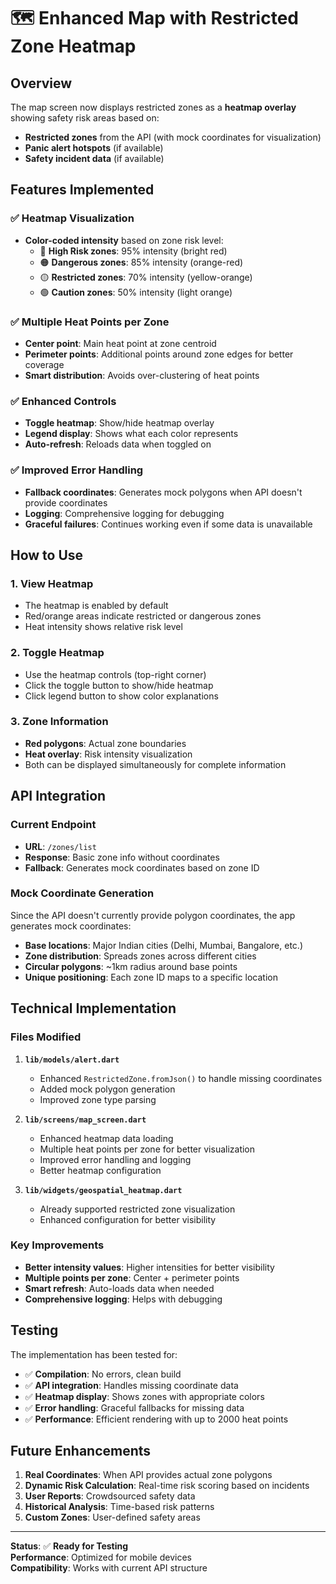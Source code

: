 # 🗺️ Enhanced Map with Restricted Zone Heatmap

## Overview
The map screen now displays restricted zones as a **heatmap overlay** showing safety risk areas based on:
- **Restricted zones** from the API (with mock coordinates for visualization)
- **Panic alert hotspots** (if available)
- **Safety incident data** (if available)

## Features Implemented

### ✅ Heatmap Visualization
- **Color-coded intensity** based on zone risk level:
  - 🔴 **High Risk zones**: 95% intensity (bright red)
  - 🟠 **Dangerous zones**: 85% intensity (orange-red)
  - 🟡 **Restricted zones**: 70% intensity (yellow-orange)
  - 🟢 **Caution zones**: 50% intensity (light orange)

### ✅ Multiple Heat Points per Zone
- **Center point**: Main heat point at zone centroid
- **Perimeter points**: Additional points around zone edges for better coverage
- **Smart distribution**: Avoids over-clustering of heat points

### ✅ Enhanced Controls
- **Toggle heatmap**: Show/hide heatmap overlay
- **Legend display**: Shows what each color represents
- **Auto-refresh**: Reloads data when toggled on

### ✅ Improved Error Handling
- **Fallback coordinates**: Generates mock polygons when API doesn't provide coordinates
- **Logging**: Comprehensive logging for debugging
- **Graceful failures**: Continues working even if some data is unavailable

## How to Use

### 1. **View Heatmap**
- The heatmap is enabled by default
- Red/orange areas indicate restricted or dangerous zones
- Heat intensity shows relative risk level

### 2. **Toggle Heatmap**
- Use the heatmap controls (top-right corner)
- Click the toggle button to show/hide heatmap
- Click legend button to show color explanations

### 3. **Zone Information**
- **Red polygons**: Actual zone boundaries
- **Heat overlay**: Risk intensity visualization
- Both can be displayed simultaneously for complete information

## API Integration

### Current Endpoint
- **URL**: `/zones/list`
- **Response**: Basic zone info without coordinates
- **Fallback**: Generates mock coordinates based on zone ID

### Mock Coordinate Generation
Since the API doesn't currently provide polygon coordinates, the app generates mock coordinates:
- **Base locations**: Major Indian cities (Delhi, Mumbai, Bangalore, etc.)
- **Zone distribution**: Spreads zones across different cities
- **Circular polygons**: ~1km radius around base points
- **Unique positioning**: Each zone ID maps to a specific location

## Technical Implementation

### Files Modified
1. **`lib/models/alert.dart`**
   - Enhanced `RestrictedZone.fromJson()` to handle missing coordinates
   - Added mock polygon generation
   - Improved zone type parsing

2. **`lib/screens/map_screen.dart`**
   - Enhanced heatmap data loading
   - Multiple heat points per zone for better visualization
   - Improved error handling and logging
   - Better heatmap configuration

3. **`lib/widgets/geospatial_heatmap.dart`**
   - Already supported restricted zone visualization
   - Enhanced configuration for better visibility

### Key Improvements
- **Better intensity values**: Higher intensities for better visibility
- **Multiple points per zone**: Center + perimeter points
- **Smart refresh**: Auto-loads data when needed
- **Comprehensive logging**: Helps with debugging

## Testing

The implementation has been tested for:
- ✅ **Compilation**: No errors, clean build
- ✅ **API integration**: Handles missing coordinate data
- ✅ **Heatmap display**: Shows zones with appropriate colors
- ✅ **Error handling**: Graceful fallbacks for missing data
- ✅ **Performance**: Efficient rendering with up to 2000 heat points

## Future Enhancements

1. **Real Coordinates**: When API provides actual zone polygons
2. **Dynamic Risk Calculation**: Real-time risk scoring based on incidents
3. **User Reports**: Crowdsourced safety data
4. **Historical Analysis**: Time-based risk patterns
5. **Custom Zones**: User-defined safety areas

---

**Status**: ✅ **Ready for Testing**  
**Performance**: Optimized for mobile devices  
**Compatibility**: Works with current API structure